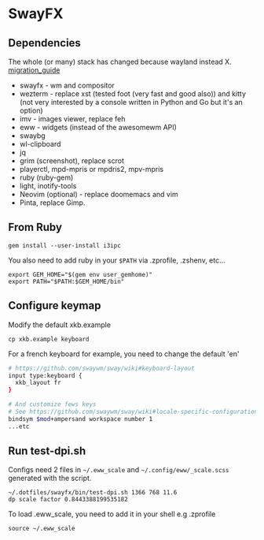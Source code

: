 # SwayFX

## Dependencies
The whole (or many) stack has changed because wayland instead X.
[migration_guide](https://github.com/swaywm/sway/wiki/i3-Migration-Guide)

- swayfx - wm and compositor
- wezterm - replace xst (tested foot (very fast and good also)) and kitty (not very interested by a console written in Python and Go but it's an option)
- imv - images viewer, replace feh
- eww - widgets (instead of the awesomewm API)
- swaybg
- wl-clipboard
- jq
- grim (screenshot), replace scrot
- playerctl, mpd-mpris or mpdris2, mpv-mpris
- ruby (ruby-gem)
- light, inotify-tools
- Neovim (optional) - replace doomemacs and vim
- Pinta, replace Gimp.

## From Ruby

    gem install --user-install i3ipc

You also need to add ruby in your `$PATH` via .zprofile, .zshenv, etc...

    export GEM_HOME="$(gem env user_gemhome)"
    export PATH="$PATH:$GEM_HOME/bin"

## Configure keymap

Modify the default xkb.example

    cp xkb.example keyboard

For a french keyboard for example, you need to change the default 'en'

```sh
# https://github.com/swaywm/sway/wiki#keyboard-layout
input type:keyboard {
  xkb_layout fr
}

# And customize fews keys
# See https://github.com/swaywm/sway/wiki#locale-specific-configuration-tricks
bindsym $mod+ampersand workspace number 1
...etc
```

## Run test-dpi.sh
Configs need 2 files in `~/.eww_scale` and `~/.config/eww/_scale.scss` generated with the script.

    ~/.dotfiles/swayfx/bin/test-dpi.sh 1366 768 11.6
    dp scale factor 0.8443388199535182

To load .eww_scale, you need to add it in your shell e.g .zprofile

    source ~/.eww_scale
